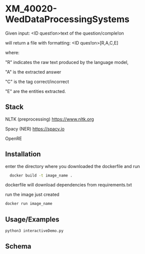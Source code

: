 
# XM_40020-WedDataProcessingSystems

Given input: <ID quest!on><TAB>text of the question/comple!on<newline> 

will return a file with formatting: <ID ques!on><TAB>[R,A,C,E]<answer>

where:

"R" indicates the raw text produced by the language model, 

"A" is the extracted answer

"C" is the tag correct/incorrect

"E" are the entities extracted.


## Stack

NLTK (preprocessing) https://www.nltk.org

Spacy (NER) https://spacy.io

OpenRE
## Installation

enter the directory where you downloaded the dockerfile and run

```bash
  docker build -t image_name . 
```

dockerfile will download dependencies from requirements.txt

run the image just created

```bash
docker run image_name
```
## Usage/Examples

```python
python3 interactiveDemo.py
```


## Schema



